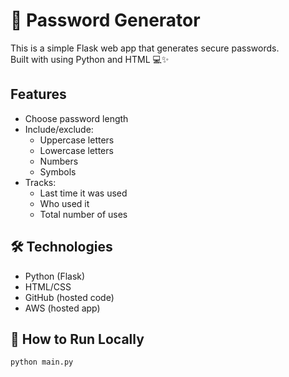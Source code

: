 # 🔐 Password Generator

This is a simple Flask web app that generates secure passwords.  
Built with using Python and HTML 💻✨

## Features
- Choose password length
- Include/exclude:
  - Uppercase letters
  - Lowercase letters
  - Numbers
  - Symbols
- Tracks:
  - Last time it was used
  - Who used it
  - Total number of uses

## 🛠️ Technologies
- Python (Flask)
- HTML/CSS
- GitHub (hosted code)
- AWS (hosted app)

## 🚀 How to Run Locally
```bash
python main.py
